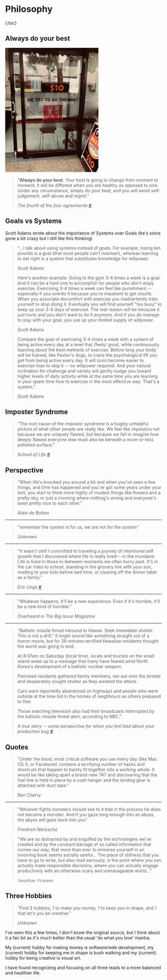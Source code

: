 # Philosophy

{:toc}

## Always do your best

![](/media/try-to-do-the-best.jpg)

> **"Always do your best.** Your best is going to change from moment to moment; it will be different when you are healthy as opposed to sick. Under any circumstance, simply do your best, and you will avoid self-judgement, self-abuse and regret."
>
> _The fourth of the four agreements [#](http://www.toltecspirit.com/)_

## Goals vs Systems

Scott Adams wrote about the importance of Systems over Goals (he's since gone a bit crazy but I still like this thinking)

> "...I talk about using systems instead of goals. For example, losing ten pounds is a goal (that most people can't maintain), whereas learning to eat right is a system that substitutes knowledge for willpower.
>
> _Scott Adams_

> Here's another example. Going to the gym 3-4 times a week is a goal. And it can be a hard one to accomplish for people who don't enjoy exercise. Exercising 3-4 times a week can feel like punishment -- especially if you overdo it because you're impatient to get results. When you associate discomfort with exercise you inadvertently train yourself to stop doing it. Eventually you will find yourself "too busy" to keep up your 3-4 days of exercise. The real reason will be because it just hurts and you don't want to do it anymore. And if you do manage to stay with your goal, you use up your limited supply of willpower.
>
> _Scott Adams_

> Compare the goal of exercising 3-4 times a week with a system of being active every day at a level that /feels/ good, while continuously learning about the best methods of exercise. Before long your body will be trained, like Pavlov's dogs, to crave the psychological lift you get from being active every day. It will soon become easier to exercise than to skip it -- no willpower required. And your natural inclination for challenge and variety will gently nudge you toward higher levels of daily activity while at the same time you are learning in your spare time how to exercise in the most effective way. That's a system."
>
> _Scott Adams_

## Imposter Syndrome

> "The root cause of the impostor syndrome is a hugely unhelpful picture of what other people are really like. We feel like impostors not because we are uniquely flawed, but because we fail to imagine how deeply flawed everyone else must also be beneath a more-or-less polished surface."
>
> _School of Life [#](https://www.theschooloflife.com/shop/tsol-press-a-job-to-love/)_

## Perspective

> "When life's knocked you around a bit and when you've seen a few things, and time has happened and you've got some years under your belt, you start to think more highly of modest things like flowers and a pretty sky, or just a morning where nothing's wrong and everyone's been pretty nice to each other."
>
> _Alain de Botton_

---

> "remember the system is for us, we are not for the system"
>
> _Unknown_

---

> "It wasn't until I committed to traveling a journey of intentional self growth that I discovered where life is really lived---in the mundane. Life is lived in those in-between moments we often hurry past. It's in the car rides to school, standing in the grocery line with your son, reading to your kids before bed time, or clearing off the dinner table as a family."
>
> _Eric Ungs [#](https://www.becomingminimalist.com/?s=5+simple+ways+abundant)_

---

> "Whatever happens, it'll be a new experience. Even if it's horrible, it'll be a new kind of horrible."
>
> _Overheard in The Big Issue Magazine_

---

> "Ballistic missile threat inbound to Hawaii. Seek immediate shelter. This is not a drill." It might sound like something straight out of a horror movie, but for 38 minutes terrified Hawaiian residents thought the world was going to end.
>
> At 8:07am on Saturday (local time), locals and tourists on the small island woke up to a message that many have feared amid North Korea's development of a ballistic nuclear weapon.
>
> Panicked residents gathered family members, ran out onto the streets and desperately sought shelter as they awaited the attack.
>
> Cars were reportedly abandoned on highways and people who were outside at the time hid in the homes of neighbours as others prepared to flee.
>
> Those watching television also had their broadcasts interrupted by the ballistic missile threat alert, according to NBC."
>
> _A true story -- some perspective for when you feel bad about your production bug [#](https://www.abc.net.au/news/2018-01-14/hawaii-missile-threat-for-38-mins-they-thought-world-was-ending/9327692)_

## Quotes

> "Under the hood, most critical software you use every day (like Mac OS X, or Facebook) contains a terrifying number of hacks and shortcuts that happen to barely fit together into a working whole. It would be like taking apart a brand-new 747 and discovering that the fuel line is held in place by a coat-hanger and the landing gear is attached with duct tape."
>
> _Ben Cherry_

---

> "Whoever fights monsters should see to it that in the process he does not become a monster. And if you gaze long enough into an abyss, the abyss will gaze back into you"
>
> _Friedrich Nietzsche_

> "We are so distracted by and engulfed by the technologies we've created and by the constant barrage of so called information that comes our way, that more than ever to immerse yourself in an involving book seems socially useful... The place of stillness that you have to go to write, but also read seriously, is the point where you can actually make responsible decisions, where you can actually engage productively with an otherwise scary and unmanageable world..."
>
> _`Jonathan Franzen`_

## Three Hobbies

> "Find 3 hobbies, 1 to make you money, 1 to keep you in shape, and 1 that let's you be creative."
>
> _Unknown_

I've seen this a few times, I don't know the original source, but I think about it a fair bit as it's much better than the usual 'do what you love' mantra.

My (current) hobby for making money is software/web development, my (current) hobby for keeping me in shape is bush walking and my (current) hobby for being creative is visual art.

I have found recognizing and focusing on all three leads to a more balanced and healthier life.
